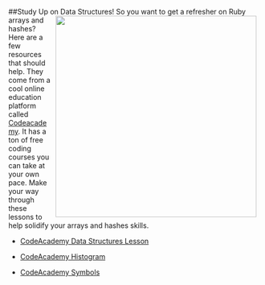 ##Study Up on Data Structures!
<img src="https://s3.amazonaws.com/after-school-assets/learning.jpg" width="400px" hspace="10" align="right">
So you want to get a refresher on Ruby arrays and hashes? Here are a few resources that should help. They come from a cool online education platform called [Codeacademy](http://www.codeacademy.com). It has a ton of free coding courses you can take at your own pace. Make your way through these lessons to help solidify your arrays and hashes skills.

+ [CodeAcademy Data Structures Lesson](http://www.codecademy.com/courses/ruby-beginner-en-F3loB/0/1?curriculum_id=5059f8619189a5000201fbcb)

+ [CodeAcademy Histogram](http://www.codecademy.com/courses/ruby-beginner-en-693PD/0/1?curriculum_id=5059f8619189a5000201fbcb)

+ [CodeAcademy Symbols](http://www.codecademy.com/courses/ruby-beginner-en-Qn7Qw/0/1?curriculum_id=5059f8619189a5000201fbcb)
